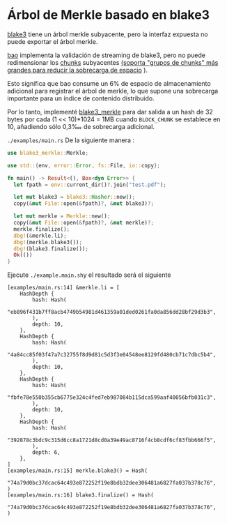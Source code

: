 # Árbol de Merkle basado en blake3

[blake3](https://github.com/BLAKE3-team/BLAKE3) tiene un árbol merkle subyacente, pero la interfaz expuesta no puede exportar el árbol merkle.

[bao](https://github.com/oconnor663/bao) implementa la validación de streaming de blake3, pero no puede redimensionar los [chunks](https://github.com/oconnor663/bao/issues/34) subyacentes [(soporta "grupos de chunks" más grandes para reducir la sobrecarga de espacio](https://github.com/oconnor663/bao/issues/34) ).

Esto significa que bao consume un 6% de espacio de almacenamiento adicional para registrar el árbol de merkle, lo que supone una sobrecarga importante para un índice de contenido distribuido.

Por lo tanto, implementé [blake3_merkle](https://github.com/rmw-lib/blake3_merkle) para dar salida a un hash de 32 bytes por cada (1 << 10)*1024 = 1MB cuando `BLOCK_CHUNK` se establece en 10, añadiendo sólo 0,3‱ de sobrecarga adicional.

`./examples/main.rs` De la siguiente manera :

```rust
use blake3_merkle::Merkle;

use std::{env, error::Error, fs::File, io::copy};

fn main() -> Result<(), Box<dyn Error>> {
  let fpath = env::current_dir()?.join("test.pdf");

  let mut blake3 = blake3::Hasher::new();
  copy(&mut File::open(&fpath)?, &mut blake3)?;

  let mut merkle = Merkle::new();
  copy(&mut File::open(&fpath)?, &mut merkle)?;
  merkle.finalize();
  dbg!(&merkle.li);
  dbg!(merkle.blake3());
  dbg!(blake3.finalize());
  Ok(())
}
```

Ejecute `./example.main.sh`y el resultado será el siguiente

```
[examples/main.rs:14] &merkle.li = [
    HashDepth {
        hash: Hash(
            "eb896f431b7ff8acb4749b54981d461359a01ded0261fa0da856dd28bf29d3b3",
        ),
        depth: 10,
    },
    HashDepth {
        hash: Hash(
            "4a84cc85f03f47a7c32755f8d9d81c5d3f3e04548ee8129fd480cb71c7dbc5b4",
        ),
        depth: 10,
    },
    HashDepth {
        hash: Hash(
            "fbfe78e550b355cb6775e324c4fed7eb987084b115dca599aaf40056bfb031c3",
        ),
        depth: 10,
    },
    HashDepth {
        hash: Hash(
            "392878c3bdc9c315d6cc8a1721d8cd0a39e49ac8716f4cb8cdf6cf83fbb666f5",
        ),
        depth: 6,
    },
]
[examples/main.rs:15] merkle.blake3() = Hash(
    "74a79d0bc37dcac64c493e872252f19e8bdb32dee306481a6827fa037b378c76",
)
[examples/main.rs:16] blake3.finalize() = Hash(
    "74a79d0bc37dcac64c493e872252f19e8bdb32dee306481a6827fa037b378c76",
)
```